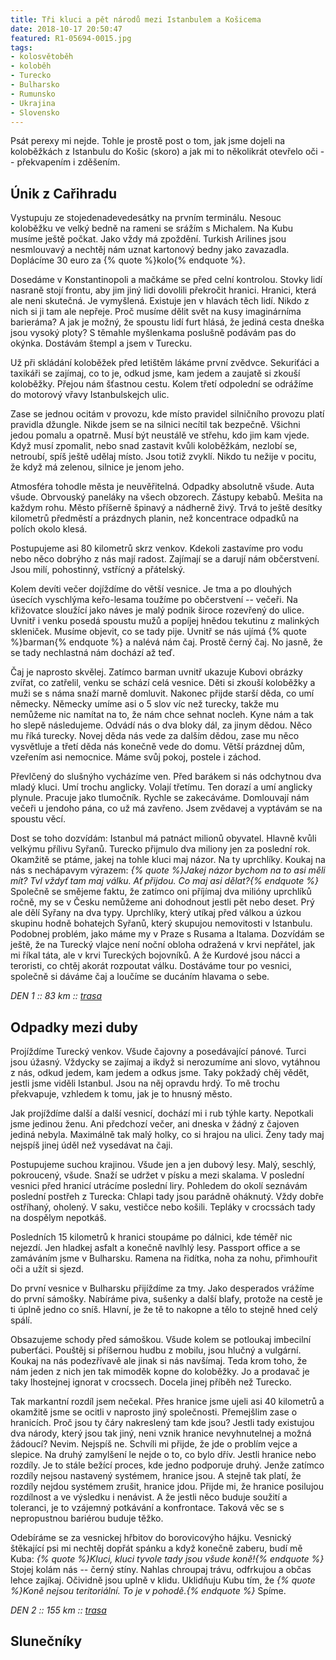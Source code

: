 ```yaml
---
title: Tři kluci a pět národů mezi Istanbulem a Košicema
date: 2018-10-17 20:50:47
featured: R1-05694-0015.jpg
tags:
- kolosvětoběh
- koloběh
- Turecko
- Bulharsko
- Rumunsko
- Ukrajina
- Slovensko
---
```

Psát perexy mi nejde. Tohle je prostě post o tom, jak jsme dojeli na koloběžkách z Istanbulu do Košic (skoro) a jak mi to několikrát otevřelo oči -- překvapením i zděšením.
<!-- more -->

## Únik z Cařihradu ##
Vystupuju ze stojedenadevedesátky na prvním terminálu. Nesouc koloběžku ve velký bedně na rameni se srážím s Michalem. Na Kubu musíme ještě počkat. Jako vždy má zpoždění. Turkish Arilines jsou nesmlouvavý a nechtěj nám uznat kartonový bedny jako zavazadla. Doplácíme 30 euro za {% quote %}kolo{% endquote %}.

Dosedáme v Konstantinopoli a mačkáme se před celní kontrolou. Stovky lidí nasraně stojí frontu, aby jim jiný lidi dovolili překročit hranici. Hranici, která ale neni skutečná. Je vymyšlená. Existuje jen v hlavách těch lidí. Nikdo z nich si ji tam ale nepřeje. Proč musíme dělit svět na kusy imaginárníma barieráma? A jak je možný, že spoustu lidí furt hlásá, že jediná cesta dneška jsou vysoký ploty? S těmahle myšlenkama poslušně podávám pas do okýnka. Dostávám štempl a jsem v Turecku.

Už při skládání koloběžek před letištěm lákáme první zvědvce. Sekuriťáci a taxikáři se zajímaj, co to je, odkud jsme, kam jedem a zaujatě si zkouší koloběžky. Přejou nám šťastnou cestu. Kolem třetí odpolední se odrážíme do motorový vřavy Istanbulskejch ulic.

Zase se jednou ocitám v provozu, kde místo pravidel silničního provozu platí pravidla džungle. Nikde jsem se na silnici necítil tak bezpečně. Všichni jedou pomalu a opatrně. Musí být neustálě ve střehu, kdo jim kam vjede. Když musí zpomalit, nebo snad zastavit kvůli koloběžkám, nezlobí se, netroubí, spíš ještě udělaj místo. Jsou totiž zvyklí. Nikdo tu nežije v pocitu, že když má zelenou, silnice je jenom jeho.

Atmosféra tohodle města je neuvěřitelná. Odpadky absolutně všude. Auta všude. Obrvouský paneláky na všech obzorech. Zástupy kebabů. Mešita na každym rohu. Město příšerně špinavý a nádherně živý. Trvá to ještě desítky kilometrů předměstí a prázdnych planin, než koncentrace odpadků na polích okolo klesá.

Postupujeme asi 80 kilometrů skrz venkov. Kdekoli zastavíme pro vodu nebo něco dobrýho z nás mají radost. Zajímají se a darují nám občerstvení. Jsou milí, pohostinný, vstřícný a přátelský. 

Kolem devíti večer dojíždíme do větší vesnice. Je tma a po dlouhých úsecích vyschlýma keřo-lesama toužíme po občerstvení -- večeři. Na křižovatce sloužící jako náves je malý podnik široce rozevřený do ulice. Uvnitř i venku posedá spoustu mužů a popíjej hnědou tekutinu z malinkých skleniček. Musíme objevit, co se tady pije. Uvnitř se nás ujímá {% quote %}barman{% endquote %} a nalévá nám čaj. Prostě černý čaj. No jasně, že se tady nechlastná nám dochází až teď.

Čaj je naprosto skvělej. Zatímco barman uvnitř ukazuje Kubovi obrázky zvířat, co zatřelil, venku se schází celá vesnice. Děti si zkouší koloběžky a muži se s náma snaží marně domluvit. Nakonec přijde starší děda, co umí německy. Německy umíme asi o 5 slov víc než turecky, takže mu nemůžeme nic namítat na to, že nám chce sehnat nocleh. Kyne nám a tak ho slepě následujeme. Odvádí nás o dva bloky dál, za jinym dědou. Něco mu říká turecky. Novej děda nás vede za dalším dědou, zase mu něco vysvětluje a třetí děda nás konečně vede do domu. Větší prázdnej dům, vzeřením asi nemocnice. Máme svůj pokoj, postele i záchod.

Převlčený do slušnýho vycházíme ven. Před barákem si nás odchytnou dva mladý kluci. Umí trochu anglicky. Volají třetímu. Ten dorazí a umí anglicky plynule. Pracuje jako tlumočník. Rychle se zakecáváme. Domlouvají nám večeři u jendoho pána, co už má zavřeno. Jsem zvědavej a vyptávám se na spoustu věcí.

Dost se toho dozvídám: Istanbul má patnáct milionů obyvatel. Hlavně kvůli velkýmu přílivu Syřanů. Turecko přijmulo dva miliony jen za poslední rok. Okamžitě se ptáme, jakej na tohle kluci maj názor. Na ty uprchlíky. Koukaj na nás s nechápavym výrazem: _{% quote %}Jakej názor bychom na to asi měli mít? Tvl vždyť tam maj válku. Ať přijdou. Co maj asi dělat?{% endquote %}_ Společně se smějeme faktu, že zatímco oni příjímaj dva milióny uprchlíků ročně, my se v Česku nemůžeme ani dohodnout jestli pět nebo deset. Prý ale dělí Syřany na dva typy. Uprchlíky, který utíkaj před válkou a úzkou skupinu hodně bohatejch Syřanů, který skupujou nemovitosti v Istanbulu. Podobnej problém, jako máme my v Praze s Rusama a Italama. Dozvídám se ještě, že na Turecký vlajce není noční obloha odražená v krvi nepřátel, jak mi říkal táta, ale v krvi Tureckých bojovníků. A že Kurdové jsou nácci a teroristi, co chtěj akorát rozpoutat válku. Dostáváme tour po vesnici, společně si dáváme čaj a loučíme se ducáním hlavama o sebe.

_DEN 1 :: 83 km :: [trasa](https://www.strava.com/activities/1848702251)_

## Odpadky mezi duby ##
Projíždíme Turecký venkov. Všude čajovny a posedávající pánové. Turci jsou úžasný. Vždycky se zajímaj a ikdyž si nerozumíme ani slovo, vytáhnou z nás, odkud jedem, kam jedem a odkus jsme. Taky pokžadý chěj vědět, jestli jsme viděli Istanbul. Jsou na něj opravdu hrdý. To mě trochu překvapuje, vzhledem k tomu, jak je to hnusný město.

Jak projíždíme další a další vesnicí, dochází mi i rub týhle karty. Nepotkali jsme jedinou ženu. Ani předchozí večer, ani dneska v žádný z čajoven jediná nebyla. Maximálně tak malý holky, co si hrajou na ulici. Ženy tady maj nejspíš jinej úděl než vysedávat na čaji.

Postupujeme suchou krajinou. Všude jen a jen dubový lesy. Malý, seschlý, pokroucený, všude. Snaží se udržet v písku a mezi skalama. V poslední vesnici před hranicí utrácíme poslední liry. Pohledem do okolí seznávám poslední postřeh z Turecka: Chlapi tady jsou parádně oháknutý. Vždy dobře ostříhaný, oholený. V saku, vestičce nebo košili. Tepláky v crocssách tady na dospělym nepotkáš.

Posledních 15 kilometrů k hranici stoupáme po dálnici, kde téměř nic nejezdí. Jen hladkej asfalt a konečně navlhlý lesy. Passport office a se zamáváním jsme v Bulharsku. Ramena na řidítka, noha za nohu, přimhouřit oči a užít si sjezd.

Do první vesnice v Bulharsku přijíždíme za tmy. Jako desperados vrážíme do první sámošky. Nabíráme piva, sušenky a další blafy, protože na cestě je ti úplně jedno co sníš. Hlavní, je že tě to nakopne a tělo to stejně hned celý spálí.

Obsazujeme schody před sámoškou. Všude kolem se potloukaj imbecilní puberťáci. Pouštěj si příšernou hudbu z mobilu, jsou hlučný a vulgární. Koukaj na nás podezřívavě ale jinak si nás navšímaj. Teda krom toho, že nám jeden z nich jen tak mimoděk kopne do koloběžky. Jo a prodavač je taky lhostejnej ignorat v crocssech. Docela jinej příběh než Turecko.

Tak markantní rozdíl jsem nečekal. Přes hranice jsme ujeli asi 40 kilometrů a okamžitě jsme se ocitli v naprosto jiný společnosti. Přemejšlim zase o hranicích. Proč jsou ty čáry nakreslený tam kde jsou? Jestli tady existujou dva národy, který jsou tak jiný, neni vznik hranice nevyhnutelnej a možná žádoucí? Nevim. Nejspíš ne. Schvíli mi přijde, že jde o problím vejce a slepice. Na druhý zamylšení le nejde o to, co bylo dřív. Jestli hranice nebo rozdíly. Je to stále bežící proces, kde jedno podporuje druhý. Jenže zatímco rozdíly nejsou nastavený systémem, hranice jsou. A stejně tak platí, že rozdíly nejdou systémem zrušit, hranice jdou. Přijde mi, že hranice posilujou rozdílnost a ve výsledku i nenávist. A že jestli něco buduje soužití a toleranci, je to vzájemný potkávání a konfrontace. Taková věc se s nepropustnou bariérou buduje těžko.

Odebíráme se za vesnickej hřbitov do borovicovýho hájku. Vesnický štěkající psi mi nechtěj dopřát spánku a když konečně zaberu, budí mě Kuba: _{% quote %}Kluci, kluci tyvole tady jsou všude koně!{% endquote %}_ Stojej kolám nás -- černý stíny. Nahlas chroupaj trávu, odfrkujou a občas lehce zajíkaj. Očividně jsou uplně v klidu. Uklidňuju Kubu tím, že _{% quote %}Koně nejsou teritoriální. To je v pohodě.{% endquote %}_ Spíme.

_DEN 2 :: 155 km :: [trasa](https://www.strava.com/activities/1848702319)_

## Slunečníky ##